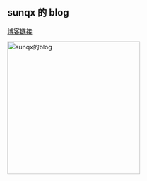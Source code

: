 ## sunqx 的 blog

[博客链接](http://106.13.32.252:80)

<!-- ![](http://106.13.32.252:80/img/preview.png=300x500) -->
 <img src="http://106.13.32.252:80/img/preview.png?id=1111" width = "300"  alt="sunqx的blog" align=left />
